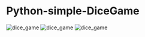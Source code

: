 # Python-simple-DiceGame

![dice_game](https://user-images.githubusercontent.com/64476942/87048143-00b42b80-c219-11ea-91de-361fbf5919a3.png)
![dice_game](https://user-images.githubusercontent.com/64476942/87048373-440e9a00-c219-11ea-9d79-009736aa7b50.png)
![dice_game](https://user-images.githubusercontent.com/64476942/87048604-8cc65300-c219-11ea-945b-41ec3f21ebed.png)
